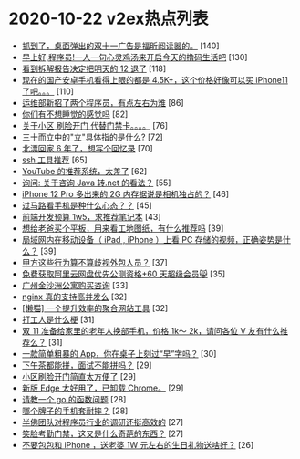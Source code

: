 # 2020-10-22 v2ex热点列表

+ [抓到了，桌面弹出的双十一广告是福昕阅读器的。](https://www.v2ex.com/t/717335#reply140) [140]
+ [早上好,程序员!一人一句心灵鸡汤来开启今天的撸码生活吧](https://www.v2ex.com/t/717301#reply130) [130]
+ [看到拆解报告决定把明天的 12 退了](https://www.v2ex.com/t/717350#reply118) [118]
+ [现在的国产安卓手机看得上眼的都是 4.5K+，这个价格好像可以买 iPhone11 了吧。。。](https://www.v2ex.com/t/717347#reply110) [110]
+ [运维部新招了两个程序员，有点左右为难](https://www.v2ex.com/t/717400#reply86) [86]
+ [你们有不想睡觉的感觉吗](https://www.v2ex.com/t/717309#reply82) [82]
+ [关于小区 刷脸开门 代替门禁卡。。。。](https://www.v2ex.com/t/717394#reply76) [76]
+ [三十而立中的"立"具体指的是什么?](https://www.v2ex.com/t/717303#reply72) [72]
+ [北漂回家 6 年了，想写个回忆录](https://www.v2ex.com/t/717488#reply70) [70]
+ [ssh 工具推荐](https://www.v2ex.com/t/717304#reply65) [65]
+ [YouTube 的推荐系统，太差了](https://www.v2ex.com/t/717353#reply62) [62]
+ [询问: 关于咨询 Java 转.net 的看法？](https://www.v2ex.com/t/717432#reply55) [55]
+ [iPhone 12 Pro 多出来的 2G 内存据说是相机独占的？](https://www.v2ex.com/t/717369#reply46) [46]
+ [过马路看手机是种什么心态？？](https://www.v2ex.com/t/717495#reply45) [45]
+ [前端开发预算 1w5，求推荐笔记本](https://www.v2ex.com/t/717356#reply43) [43]
+ [想给老爸买个平板，用来看工地图纸，有什么推荐吗](https://www.v2ex.com/t/717313#reply39) [39]
+ [局域网内在移动设备（ iPad , iPhone ）上看 PC 存储的视频，正确姿势是什么？](https://www.v2ex.com/t/717438#reply39) [39]
+ [甲方这些行为算不算歧视外包人员？](https://www.v2ex.com/t/717566#reply37) [37]
+ [免费获取阿里云网盘优先公测资格+60 天超级会员😸](https://www.v2ex.com/t/717530#reply35) [35]
+ [广州金沙洲公寓购买咨询](https://www.v2ex.com/t/717375#reply33) [33]
+ [nginx 真的支持高并发么](https://www.v2ex.com/t/717398#reply32) [32]
+ [[懒猫] 一个提升效率的聚合网站工具](https://www.v2ex.com/t/717307#reply32) [32]
+ [打工人是什么梗](https://www.v2ex.com/t/717411#reply31) [31]
+ [双 11 准备给家里的老年人换部手机，价格 1k～ 2k，请问各位 V 友有什么推荐么？](https://www.v2ex.com/t/717302#reply31) [31]
+ [一款简单粗暴的 App，你在桌子上刻过“早”字吗？](https://www.v2ex.com/t/717458#reply30) [30]
+ [下午茶都能拼，面试不能拼吗？](https://www.v2ex.com/t/717405#reply29) [29]
+ [小区刷脸开门简直太方便了](https://www.v2ex.com/t/717450#reply29) [29]
+ [新版 Edge 太好用了，已卸载 Chrome。](https://www.v2ex.com/t/717565#reply29) [29]
+ [请教一个 go 的函数问题](https://www.v2ex.com/t/717494#reply28) [28]
+ [哪个牌子的手机套耐摔？](https://www.v2ex.com/t/717289#reply28) [28]
+ [半佛团队对程序员行业的调研还挺高效的](https://www.v2ex.com/t/717575#reply27) [27]
+ [笑脸考勤门禁，这又是什么奇葩的东西？](https://www.v2ex.com/t/717325#reply27) [27]
+ [不要包包和 iPhone ，送老婆 1W 元左右的生日礼物送啥好？](https://www.v2ex.com/t/717385#reply26) [26]
